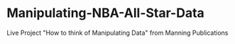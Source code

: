 # Manipulating-NBA-All-Star-Data
Live Project "How to think of Manipulating Data" from Manning Publications
